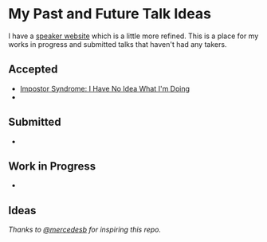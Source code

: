 # My Past and Future Talk Ideas

I have a [speaker website](https://rosslarson.com/) which is a little more refined.  This is a place for my works in progress and submitted talks that haven't had any takers.

## Accepted
* [Impostor Syndrome: I Have No Idea What I'm Doing](./SoftSkills/ImpostorSyndrome-NoIdea.md)
* 

## Submitted
* 

## Work in Progress
* 

## Ideas




*Thanks to [@mercedesb](https://github.com/mercedesb) for inspiring this repo.*

